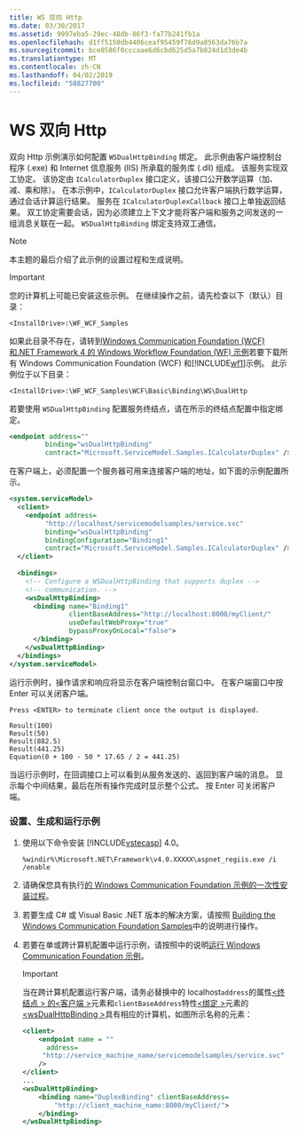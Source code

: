 ```yaml
---
title: WS 双向 Http
ms.date: 03/30/2017
ms.assetid: 9997eba5-29ec-48db-86f3-fa77b241fb1a
ms.openlocfilehash: d1ff5150db4406ceaf95459f76d9a8563da76b7a
ms.sourcegitcommit: bce0586f0cccaae6d6cbd625d5a7b824d1d3de4b
ms.translationtype: MT
ms.contentlocale: zh-CN
ms.lasthandoff: 04/02/2019
ms.locfileid: "58827700"
---
```

# <a name="ws-dual-http"></a>WS 双向 Http
双向 Http 示例演示如何配置 `WSDualHttpBinding` 绑定。 此示例由客户端控制台程序 (.exe) 和 Internet 信息服务 (IIS) 所承载的服务库 (.dll) 组成。 该服务实现双工协定。 该协定由 `ICalculatorDuplex` 接口定义，该接口公开数学运算（加、减、乘和除）。 在本示例中，`ICalculatorDuplex` 接口允许客户端执行数学运算，通过会话计算运行结果。 服务在 `ICalculatorDuplexCallback` 接口上单独返回结果。 双工协定需要会话，因为必须建立上下文才能将客户端和服务之间发送的一组消息关联在一起。 `WSDualHttpBinding` 绑定支持双工通信。  
  
> [!NOTE]
>  本主题的最后介绍了此示例的设置过程和生成说明。  
  
> [!IMPORTANT]
>  您的计算机上可能已安装这些示例。 在继续操作之前，请先检查以下（默认）目录：  
>   
>  `<InstallDrive>:\WF_WCF_Samples`  
>   
>  如果此目录不存在，请转到[Windows Communication Foundation (WCF) 和.NET Framework 4 的 Windows Workflow Foundation (WF) 示例](https://go.microsoft.com/fwlink/?LinkId=150780)若要下载所有 Windows Communication Foundation (WCF) 和[!INCLUDE[wf1](../../../../includes/wf1-md.md)]示例。 此示例位于以下目录：  
>   
>  `<InstallDrive>:\WF_WCF_Samples\WCF\Basic\Binding\WS\DualHttp`  
  
 若要使用 `WSDualHttpBinding` 配置服务终结点，请在所示的终结点配置中指定绑定。  
  
```xml  
<endpoint address=""  
         binding="wsDualHttpBinding"  
         contract="Microsoft.ServiceModel.Samples.ICalculatorDuplex" />  
```  
  
 在客户端上，必须配置一个服务器可用来连接客户端的地址，如下面的示例配置所示。  
  
```xml  
<system.serviceModel>  
  <client>  
    <endpoint address=  
         "http://localhost/servicemodelsamples/service.svc"   
         binding="wsDualHttpBinding"   
         bindingConfiguration="Binding1"   
         contract="Microsoft.ServiceModel.Samples.ICalculatorDuplex" />  
  </client>  
  
  <bindings>  
    <!-- Configure a WSDualHttpBinding that supports duplex -->  
    <!-- communication. -->  
    <wsDualHttpBinding>  
      <binding name="Binding1"  
               clientBaseAddress="http://localhost:8000/myClient/"  
               useDefaultWebProxy="true"  
               bypassProxyOnLocal="false">  
      </binding>  
    </wsDualHttpBinding>  
  </bindings>  
</system.serviceModel>  
```  
  
 运行示例时，操作请求和响应将显示在客户端控制台窗口中。 在客户端窗口中按 Enter 可以关闭客户端。  
  
```  
Press <ENTER> to terminate client once the output is displayed.  
  
Result(100)  
Result(50)  
Result(882.5)  
Result(441.25)  
Equation(0 + 100 - 50 * 17.65 / 2 = 441.25)  
```  
  
 当运行示例时，在回调接口上可以看到从服务发送的、返回到客户端的消息。 显示每个中间结果，最后在所有操作完成时显示整个公式。 按 Enter 可关闭客户端。  
  
### <a name="to-set-up-build-and-run-the-sample"></a>设置、生成和运行示例  
  
1.  使用以下命令安装 [!INCLUDE[vstecasp](../../../../includes/vstecasp-md.md)] 4.0。  
  
    ```  
    %windir%\Microsoft.NET\Framework\v4.0.XXXXX\aspnet_regiis.exe /i /enable  
    ```  
  
2.  请确保您具有执行[的 Windows Communication Foundation 示例的一次性安装过程](../../../../docs/framework/wcf/samples/one-time-setup-procedure-for-the-wcf-samples.md)。  
  
3.  若要生成 C# 或 Visual Basic .NET 版本的解决方案，请按照 [Building the Windows Communication Foundation Samples](../../../../docs/framework/wcf/samples/building-the-samples.md)中的说明进行操作。  
  
4.  若要在单或跨计算机配置中运行示例，请按照中的说明[运行 Windows Communication Foundation 示例](../../../../docs/framework/wcf/samples/running-the-samples.md)。  
  
    > [!IMPORTANT]
    >  当在跨计算机配置运行客户端，请务必替换中的 localhost`address`的属性[\<终结点 > 的\<客户端 >](../../configure-apps/file-schema/wcf/endpoint-of-client.md)元素和`clientBaseAddress`特性[\<绑定 >](../../../../docs/framework/misc/binding.md)元素的[ \<wsDualHttpBinding >](../../../../docs/framework/configure-apps/file-schema/wcf/wsdualhttpbinding.md)具有相应的计算机，如图所示名称的元素：  
  
    ```xml  
    <client>  
        <endpoint name = ""  
          address=  
         "http://service_machine_name/servicemodelsamples/service.svc"  
        />  
    </client>  
    ...  
    <wsDualHttpBinding>  
        <binding name="DuplexBinding" clientBaseAddress=  
            "http://client_machine_name:8000/myClient/">  
        </binding>  
    </wsDualHttpBinding>  
    ```  
  
